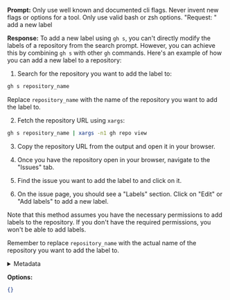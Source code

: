**Prompt:**
Only use well known and documented cli flags. Never invent new flags or options for a tool. Only use valid bash or zsh options.
"Request: " add a new label


**Response:**
To add a new label using `gh s`, you can't directly modify the labels of a repository from the search prompt. However, you can achieve this by combining `gh s` with other `gh` commands. Here's an example of how you can add a new label to a repository:

1. Search for the repository you want to add the label to:
```bash
gh s repository_name
```
Replace `repository_name` with the name of the repository you want to add the label to.

2. Fetch the repository URL using `xargs`:
```bash
gh s repository_name | xargs -n1 gh repo view
```

3. Copy the repository URL from the output and open it in your browser.

4. Once you have the repository open in your browser, navigate to the "Issues" tab.

5. Find the issue you want to add the label to and click on it.

6. On the issue page, you should see a "Labels" section. Click on "Edit" or "Add labels" to add a new label.

Note that this method assumes you have the necessary permissions to add labels to the repository. If you don't have the required permissions, you won't be able to add labels.

Remember to replace `repository_name` with the actual name of the repository you want to add the label to.

<details><summary>Metadata</summary>

- Duration: 8790 ms
- Datetime: 2023-08-31T12:55:26.478145
- Model: gpt-3.5-turbo-0613

</details>

**Options:**
```json
{}
```

